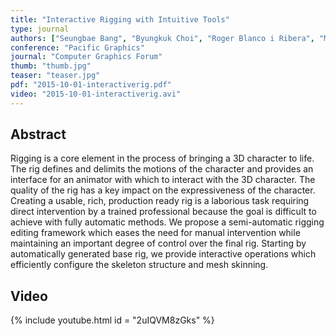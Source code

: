 ```yaml
---
title: "Interactive Rigging with Intuitive Tools"
type: journal
authors: ["Seungbae Bang", "Byungkuk Choi", "Roger Blanco i Ribera", "Meekyung Kim", "Sunghee Lee", "Junyong Noh"]
conference: "Pacific Graphics"
journal: "Computer Graphics Forum"
thumb: "thumb.jpg"
teaser: "teaser.jpg"
pdf: "2015-10-01-interactiverig.pdf"
video: "2015-10-01-interactiverig.avi"
---
```


## Abstract

Rigging is a core element in the process of bringing a 3D character to life. The rig defines and delimits the motions of the character and provides an interface for an animator with which to interact with the 3D character. The quality of the rig has a key impact on the expressiveness of the character. Creating a usable, rich, production ready rig is a laborious task requiring direct intervention by a trained professional because the goal is difficult to achieve with fully automatic methods. We propose a semi-automatic rigging editing framework which eases the need for manual intervention while maintaining an important degree of control over the final rig. Starting by automatically generated base rig, we provide interactive operations which efficiently configure the skeleton structure and mesh skinning.

## Video

{% include youtube.html id = "2uIQVM8zGks" %}
